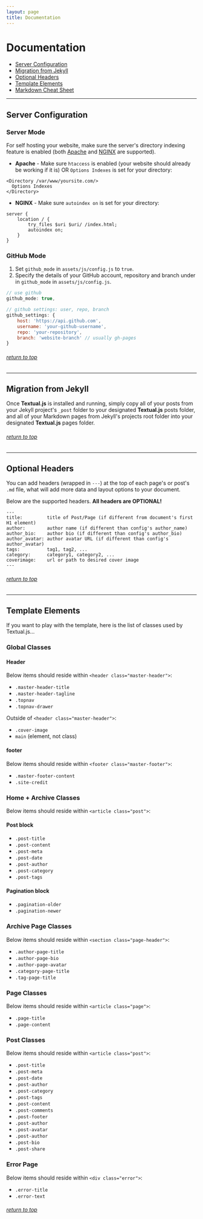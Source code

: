 ```yaml
---
layout: page
title: Documentation
---
```


# Documentation

<a name="top"></a>

- [Server Configuration](#configure)
- [Migration from Jekyll](#jekyll)
- [Optional Headers](#headers)
- [Template Elements](#template)
- [Markdown Cheat Sheet](https://github.com/adam-p/markdown-here/wiki/Markdown-Cheatsheet)


---
<a name="configure"></a>
## Server Configuration

### Server Mode

For self hosting your website, make sure the server's directory indexing feature is enabled
(both [Apache](https://httpd.apache.org) and [NGINX](https://www.nginx.com) are supported).

* **Apache** - Make sure `htaccess` is enabled (your website should already be working if it is)
OR `Options Indexes` is set for your directory:
```
<Directory /var/www/yoursite.com/>
  Options Indexes
</Directory>
```

* **NGINX** - Make sure `autoindex on` is set for your directory:
```
server {
    location / {
        try_files $uri $uri/ /index.html;
        autoindex on;
    }
}
```

### GitHub Mode

1. Set `github_mode` in `assets/js/config.js` to `true`.
2. Specify the details of your GitHub account, repository and branch under in `github_mode` in `assets/js/config.js`.

```javascript
// use github
github_mode: true,

// github settings: user, repo, branch
github_settings: {
    host: 'https://api.github.com',
    username: 'your-github-username',
    repo: 'your-repository',
    branch: 'website-branch' // usually gh-pages
}
```

###### [return to top](#top)

---

<a name="jekyll"></a>
## Migration from Jekyll

Once **Textual.js** is installed and running, simply copy all of your posts from your Jekyll
project's `_post` folder to your designated **Textual.js** posts folder, and all of your Markdown pages
from Jekyll's projects root folder into your designated **Textual.js** pages folder.

###### [return to top](#top)

---

<a name="headers"></a>
## Optional Headers

You can add headers (wrapped in `---`) at the top of each page's or post's `.md` file, what will
add more data and layout options to your document.

Below are the supported headers. **All headers are OPTIONAL!**

```text
---
title:         title of Post/Page (if different from document's first H1 element)
author:        author name (if different than config's author_name)
author_bio:    author bio (if different than config's author_bio)
author_avatar: author avatar URL (if different than config's author_avatar)
tags:          tag1, tag2, ...
category:      category1, category2, ...
coverimage:    url or path to desired cover image
---
```

###### [return to top](#top)

---

<a name="template"></a>
## Template Elements

If you want to play with the template, here is the list of classes used by Textual.js...

### Global Classes

#### Header

Below items should reside within `<header class="master-header">`:

- `.master-header-title`
- `.master-header-tagline`
- `.topnav`
- `.topnav-drawer`

Outside of `<header class="master-header">`:

- `.cover-image`
- `main` (element, not class)

#### footer
Below items should reside within `<footer class="master-footer">`:

- `.master-footer-content`
- `.site-credit`

### Home + Archive Classes

Below items should reside within `<article class="post">`:

#### Post block

- `.post-title`
- `.post-content`
- `.post-meta`
- `.post-date`
- `.post-author`
- `.post-category`
- `.post-tags`

#### Pagination block

- `.pagination-older`
- `.pagination-newer`

### Archive Page Classes

Below items should reside within `<section class="page-header">`:

- `.author-page-title`
- `.author-page-bio`
- `.author-page-avatar`
- `.category-page-title`
- `.tag-page-title`

### Page Classes

Below items should reside within `<article class="page">`:

- `.page-title`
- `.page-content`

### Post Classes

Below items should reside within `<article class="post">`:

- `.post-title`
- `.post-meta`
- `.post-date`
- `.post-author`
- `.post-category`
- `.post-tags`
- `.post-content`
- `.post-comments`
- `.post-footer`
- `.post-author`
- `.post-avatar`
- `.post-author`
- `.post-bio`
- `.post-share`

### Error Page

Below items should reside within `<div class="error">`:

- `.error-title`
- `.error-text`

###### [return to top](#top)
